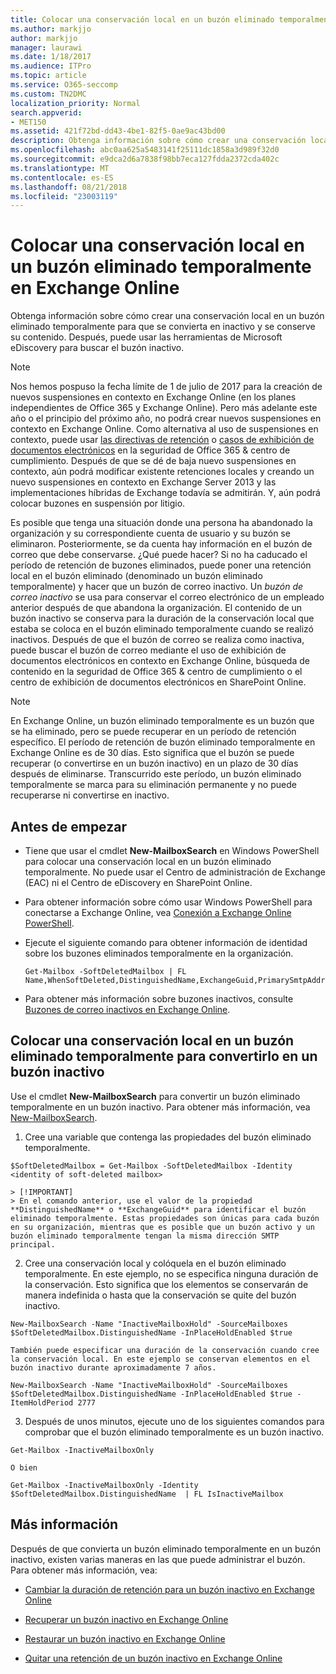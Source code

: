 ```yaml
---
title: Colocar una conservación local en un buzón eliminado temporalmente en Exchange Online
ms.author: markjjo
author: markjjo
manager: laurawi
ms.date: 1/18/2017
ms.audience: ITPro
ms.topic: article
ms.service: O365-seccomp
ms.custom: TN2DMC
localization_priority: Normal
search.appverid:
- MET150
ms.assetid: 421f72bd-dd43-4be1-82f5-0ae9ac43bd00
description: Obtenga información sobre cómo crear una conservación local en un buzón eliminado temporalmente para que se convierta en inactivo y se conserve su contenido. Después, puede usar las herramientas de Microsoft eDiscovery para buscar el buzón inactivo.
ms.openlocfilehash: abc0aa625a5483141f25111dc1858a3d989f32d0
ms.sourcegitcommit: e9dca2d6a7838f98bb7eca127fdda2372cda402c
ms.translationtype: MT
ms.contentlocale: es-ES
ms.lasthandoff: 08/21/2018
ms.locfileid: "23003119"
---
```

# <a name="put-an-in-place-hold-on-a-soft-deleted-mailbox-in-exchange-online"></a>Colocar una conservación local en un buzón eliminado temporalmente en Exchange Online

Obtenga información sobre cómo crear una conservación local en un buzón eliminado temporalmente para que se convierta en inactivo y se conserve su contenido. Después, puede usar las herramientas de Microsoft eDiscovery para buscar el buzón inactivo.
  
> [!NOTE]
> Nos hemos pospuso la fecha límite de 1 de julio de 2017 para la creación de nuevos suspensiones en contexto en Exchange Online (en los planes independientes de Office 365 y Exchange Online). Pero más adelante este año o el principio del próximo año, no podrá crear nuevos suspensiones en contexto en Exchange Online. Como alternativa al uso de suspensiones en contexto, puede usar [las directivas de retención](https://go.microsoft.com/fwlink/?linkid=827811) o [casos de exhibición de documentos electrónicos](https://go.microsoft.com/fwlink/?linkid=780738) en la seguridad de Office 365 &amp; centro de cumplimiento. Después de que se dé de baja nuevo suspensiones en contexto, aún podrá modificar existente retenciones locales y creando un nuevo suspensiones en contexto en Exchange Server 2013 y las implementaciones híbridas de Exchange todavía se admitirán. Y, aún podrá colocar buzones en suspensión por litigio. 
  
Es posible que tenga una situación donde una persona ha abandonado la organización y su correspondiente cuenta de usuario y su buzón se eliminaron. Posteriormente, se da cuenta hay información en el buzón de correo que debe conservarse. ¿Qué puede hacer? Si no ha caducado el período de retención de buzones eliminados, puede poner una retención local en el buzón eliminado (denominado un buzón eliminado temporalmente) y hacer que un buzón de correo inactivo. Un *buzón de correo inactivo* se usa para conservar el correo electrónico de un empleado anterior después de que abandona la organización. El contenido de un buzón inactivo se conserva para la duración de la conservación local que estaba se coloca en el buzón eliminado temporalmente cuando se realizó inactivos. Después de que el buzón de correo se realiza como inactiva, puede buscar el buzón de correo mediante el uso de exhibición de documentos electrónicos en contexto en Exchange Online, búsqueda de contenido en la seguridad de Office 365 &amp; centro de cumplimiento o el centro de exhibición de documentos electrónicos en SharePoint Online. 
  
> [!NOTE]
> En Exchange Online, un buzón eliminado temporalmente es un buzón que se ha eliminado, pero se puede recuperar en un período de retención específico. El período de retención de buzón eliminado temporalmente en Exchange Online es de 30 días. Esto significa que el buzón se puede recuperar (o convertirse en un buzón inactivo) en un plazo de 30 días después de eliminarse. Transcurrido este período, un buzón eliminado temporalmente se marca para su eliminación permanente y no puede recuperarse ni convertirse en inactivo. 
  
## <a name="before-you-begin"></a>Antes de empezar
<a name="sectionSection0"> </a>

- Tiene que usar el cmdlet **New-MailboxSearch** en Windows PowerShell para colocar una conservación local en un buzón eliminado temporalmente. No puede usar el Centro de administración de Exchange (EAC) ni el Centro de eDiscovery en SharePoint Online. 
    
- Para obtener información sobre cómo usar Windows PowerShell para conectarse a Exchange Online, vea [Conexión a Exchange Online PowerShell](https://go.microsoft.com/fwlink/p/?linkid=396554).
    
- Ejecute el siguiente comando para obtener información de identidad sobre los buzones eliminados temporalmente en la organización. 
    
  ```
  Get-Mailbox -SoftDeletedMailbox | FL Name,WhenSoftDeleted,DistinguishedName,ExchangeGuid,PrimarySmtpAddress
  ```

- Para obtener más información sobre buzones inactivos, consulte [Buzones de correo inactivos en Exchange Online](http://technet.microsoft.com/library/2f2948c5-1c5a-4643-865c-b36e4ac1414b.aspx).
    
## <a name="put-an-in-place-hold-on-a-soft-deleted-mailbox-to-make-it-an-inactive-mailbox"></a>Colocar una conservación local en un buzón eliminado temporalmente para convertirlo en un buzón inactivo
<a name="sectionSection1"> </a>

Use el cmdlet **New-MailboxSearch** para convertir un buzón eliminado temporalmente en un buzón inactivo. Para obtener más información, vea [New-MailboxSearch](http://technet.microsoft.com/library/74303b47-bb49-407c-a43b-590356eae35c.aspx).
  
1. Cree una variable que contenga las propiedades del buzón eliminado temporalmente. 
    
  ```
  $SoftDeletedMailbox = Get-Mailbox -SoftDeletedMailbox -Identity <identity of soft-deleted mailbox>
  ```

    > [!IMPORTANT]
    > En el comando anterior, use el valor de la propiedad **DistinguishedName** o **ExchangeGuid** para identificar el buzón eliminado temporalmente. Estas propiedades son únicas para cada buzón en su organización, mientras que es posible que un buzón activo y un buzón eliminado temporalmente tengan la misma dirección SMTP principal. 
  
2. Cree una conservación local y colóquela en el buzón eliminado temporalmente. En este ejemplo, no se especifica ninguna duración de la conservación. Esto significa que los elementos se conservarán de manera indefinida o hasta que la conservación se quite del buzón inactivo.
    
  ```
  New-MailboxSearch -Name "InactiveMailboxHold" -SourceMailboxes $SoftDeletedMailbox.DistinguishedName -InPlaceHoldEnabled $true
  
  ```

    También puede especificar una duración de la conservación cuando cree la conservación local. En este ejemplo se conservan elementos en el buzón inactivo durante aproximadamente 7 años.
    
  ```
  New-MailboxSearch -Name "InactiveMailboxHold" -SourceMailboxes $SoftDeletedMailbox.DistinguishedName -InPlaceHoldEnabled $true -ItemHoldPeriod 2777
  ```

3. Después de unos minutos, ejecute uno de los siguientes comandos para comprobar que el buzón eliminado temporalmente es un buzón inactivo.
    
  ```
  Get-Mailbox -InactiveMailboxOnly
  ```

    O bien
    
  ```
  Get-Mailbox -InactiveMailboxOnly -Identity $SoftDeletedMailbox.DistinguishedName  | FL IsInactiveMailbox
  ```

## <a name="more-information"></a>Más información
<a name="sectionSection2"> </a>

Después de que convierta un buzón eliminado temporalmente en un buzón inactivo, existen varias maneras en las que puede administrar el buzón. Para obtener más información, vea:
  
- [Cambiar la duración de retención para un buzón inactivo en Exchange Online](http://technet.microsoft.com/library/96eb634e-af2f-454e-8014-b698396811c4.aspx)
    
- [Recuperar un buzón inactivo en Exchange Online](http://technet.microsoft.com/library/283838b4-66ba-4c34-b221-e1a3875e1d29.aspx)
    
- [Restaurar un buzón inactivo en Exchange Online](http://technet.microsoft.com/library/1fb02feb-49e5-4485-aec5-9f1537b772b6.aspx)
    
- [Quitar una retención de un buzón inactivo en Exchange Online](http://technet.microsoft.com/library/930a98c3-cd81-4aaa-8e22-19714cb2b731.aspx)
    

